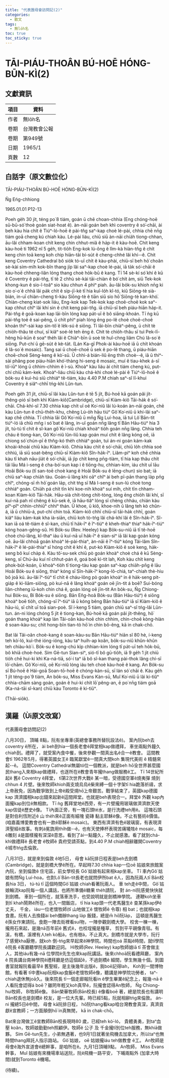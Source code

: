 ```yaml
---
title: "代表團母會訪問記(2)"
categories:
  - 散文
tags:
  - 無lo̍h名
toc: true
toc_sticky: true
---
```


# TĀI-PIÁU-THOÂN BÚ-HOĒ HÓNG-BŪN-KÌ(2)

## 文獻資訊

| 項目 | 資料 |
|---|---|
| 作者 | 無lo̍h名 |
| 卷期 | 台灣教會公報 |
| 卷期 | 第949號 |
| 日期 | 1965/1 |
| 頁數 | 12 |

## 白話字（原文數位化）

TĀI-PIÁU-THOÂN BÚ-HOĒ HÓNG-BŪN-KÌ(2)

N̂g Eńg-chhiong

1965.01.01 P12-13

Poeh ge̍h 30 ji̍t, téng po͘ 8 tiám, goán ū chē choan-chhia (Eng chóng-hoē sū-bū-só͘ thoè goán siat-hoat ê). àn-nāi goán beh khì coventry ê só͘-chāi, ài beh kàu hia chi̍t ê Tiúⁿ-ló-hoē ê pài-tn̂g saⁿ-kap choè lé-pài, chhia chē nn̄g tiám goā cheng kú chiah kàu. Lé-pài liáu, chiū siū àn-nāi chia̍h tiong-chhan, āu-lâi chham-koan chi̍t keng chin chhut-miâ ê ha̍p-it ê kàu-hoē. Chit keng kàu-hoē ti 1962 nî 5 ge̍h, tit-tio̍h Eng-kok lú-ông ê lîm-kà hiàn-tn̂g ê chi̍t keng chin toā keng koh chip hiān-tāi bí-su̍t ê cheng-chhé lâi khí--ê. Chit keng Coventry Cathedral bô sio̍k tó-uī chi̍t ê kàu-phài, chiū-sī beh hō͘ choân sè-kài sím-mi̍h kok-bîn thang ji̍p lâi saⁿ-kap choè lé-pài, iā ta̍k só͘-chāi ê kàu-hoē chheng-liân lóng thang choè ho̍k-bū ê kang. Tī 14 sè-kí só͘ khí ê kū ê Coventry ê pài-tn̂g, tī tē 2 chhù sè-kài tāi-chiàn ê bó͘ chi̍t àm, siū Tek-kok khong-kun ê sio-î-toâⁿ sio kàu chhun 4 phìⁿ piah. āu-lâi bo̍k-su khioh nn̄g ki sio o͘-o͘ ê chhâ lâi pa̍k chi̍t ê si̍p-jī-kè tī hia kuī-lo̍h kî-tó, kiû Siōng-tè sià-bián, in-uī chiàn-cheng tì-kàu Siōng-tè ê tiān siū sio hō͘ Siōng-tè kan-khó͘. Chiàn-cheng kiat-sok liáu, Eng-kok kap Tek-kok kap choē-choē kok saⁿ-kap chhut chîⁿ lâi khí sin ê chit keng pài-tn̂g. iā chiū-sī beh piáu-hiān ha̍p-it. Pài-tn̂g ê goā-koan kap lāi-bīn lóng kap pa̍t-uī ê bô siāng-khoán. Tī ǹg kū pài-tn̂g toē ê sai-pêng, ū chi̍t phìⁿ piah lóng ēng po-lê choè choē-choē khoán thiⁿ-sài kap sìn-tô͘ ê le̍k-sú ê siōng. Ti lāi-bīn chiàⁿ-pêng, ū chi̍t tè chio̍h-thâu té chuí, sī kiâⁿ soé-lé teh ēng ê. Chit tè chio̍h-thâu sī tuì Pek-lī-hêng hū-kūn ê soaⁿ the̍h lâi ê Chiàⁿ-bīn ū soè tè huî-chng liâm Chú Iâ-so͘ ê siōng. Put-chí ū gē-su̍t ê kè-ta̍t. (Lán Ka-gī Phok-ài kàu-hoē iā ū chi̍t khoán ê Iâ-so͘ ê mosaic). Tang sai ū choē-choē ū sek ê po-lê thang, ū piáu-hiān choē-choē Sèng-keng ê kò͘-sū. Ū chhì-á bián-liû ēng thi̍h choè--ê, iā ū thiⁿ-sài phâng poe piáu-hiān khó͘-thàng hi-seng ê mosaic, muí ê tiau-khek á-sī tô͘-iūⁿ lóng ū chhim-chhim ê ì-sù. Khoàⁿ kàu liáu ài chi̍t tiám cheng kú, put-chí chiū kám-kek. Khoàⁿ-liáu chiū kàu chá-khì choè lé-pài ê Tiúⁿ-lō-hoē ê bo̍k-su ê kuì-hú siū chhiáⁿ tê-tiám, kàu 4.40 P.M chiah saⁿ-sî lī-khui Coventry ê siâⁿ-chhī tńg-khì Lûn-tun.

Poeh ge̍h 31 ji̍t, chiū-sī lâi kàu Lûn-tun ê tē 5 ji̍t, Bú-hoē kā goán pâi ji̍t-thêng-pió sī beh khì Kiám-kiô(Cambridge), chiū-sī Kiàm-kiô Tāi-ha̍k ê só͘-chāi. Chá-khí-sî 7.30 chhia kap chi̍t uī oē Ko͘-niû lâi lú-koán àn-nāi goán, chē kàu Lûn-tun ê chū-the̍h-khu, chêng Lú-o̍h hāu tiúⁿ Gô͘ Ko͘-niû ū khí-lâi saⁿ-kap chē chhia. Tī chhia lāi Gô͘ Ko͘-niû ū mn̄g N̂g Luí-hoa, iā tuì Lô͘ Bān-tit tiúⁿ-ló iā chiū mn̄g i só͘ bat ê lâng, in-uī goán nn̄g lâng tī Bān Hāu-tiúⁿ hia 3 ji̍t, tú-tú tī chit ê sî-kan gô͘ Ko͘-niû chiah khoàⁿ tio̍h goán nn̄g lâng. Chhia teh cháu ê tiong-kan, Gô͘ Ko͘-niû lûn-liû kap goán muí chi̍t ê lâng kóng oē, iā chiong só͘ chún-pī ê thn̂g-kó the̍h chhiáⁿ goán, tuì án-ni goán kám-kak khoài-khoài chiū kàu Kiàm-kiô. Chhia kàu chi̍t ê só͘-chāi, chiū lo̍h chhia soé chhiú, iā siū soat-bêng chiū-sī Kiàm-kiô Sîn-ha̍k-īⁿ. Liâm-piⁿ koh chē chhia kàu tī khah nāu-jia̍t ê só͘-chāi, iā ji̍p chi̍t keng pn̄g-tiàm, tī hia kap thâu chi̍t tāi lāu Má i-seng ê cha-bó͘-sun kap i ê tiōng-hu, chhian-kim, iáu chi̍t uī lāu Hoâi Bo̍k-su (tī san-toē choè kang ê Hoâi Bo̍k-su ê lēng-chun) sio bat; iā chiū saⁿ-kap chia̍h tàu. Goán-ū lâng khì oāⁿ chîⁿ ài beh pī-pān thang la̍p pn̄g chîⁿ, chóng-sī m̄ hō͘ goán la̍p, chit tǹg sī Má I-seng ê sun-lú choè tong chhiáⁿ goán. Chia̍h pá chi̍t tīn khì koe-nih khoàⁿ suí mi̍h, chi̍t tīn chham-koan Kiàm-kiô Tāi-ha̍k. Hāu-sià chi̍t-tòng chi̍t-tòng, lóng ēng chio̍h lâi khí, sī kuí-nā pah nî chêng ê kū-sek ê, iā hāu-tiâⁿ lóng sī chèng chháu, chián kàu pîⁿ-pîⁿ chhin-chhiūⁿ chhiⁿ thán. Ū khoe, ū kiô, khoe-nih ū lâng teh kò chûn-á, iā ū chhiū-á, put-chí chin toā. Kiàm-kiô chhī chiū-sī tāi-ha̍k chhī, goán kiâⁿ liáu kám-kak kha ià-siān, chiū koh tò-tńg lâi chá-khí lâi ê Sîn-ha̍k-īⁿ. Sî-kan iā oá tê-tiám ê sî-kan, chiū tī ha̍k-īⁿ ê īⁿ-tiúⁿ ê kheh-thiaⁿ thiaⁿ ha̍k-īⁿ-tiúⁿ kóng hoan-gêng-sû. Hi Bo̍k-su (Rev. Heeley) kap Bo̍k-su-niû iā tī tê-hoē choè chú-lâng, kî-thaⁿ iáu ū kuí-nā uī ha̍k-īⁿ ê sian-siⁿ iā lâi kap goán kóng oē. āu-lâi chhoā goán khoàⁿ lé-pài-thiaⁿ, àn-nāi ê īⁿ-tiúⁿ kóng Tâi-lâm Sîn-ha̍k-īⁿ ê lé-pài-thiaⁿ sī hóng chit ê khí ê, put-kò Kiàm-kiô ê soè keng, ha̍k-seng bô kuí cha̍p ê. Kàu tô͘-su-sek chiū pò goán khoàⁿ choè chá ê kū Sèng-keng, sī Chú-āu kuí nî chhut-pán ê, goá boē kì-tit lah, Koh kàu chi̍t keng phok-bu̍t-koán, ū khoàⁿ-tio̍h tī tiong-tàu kap goán saⁿ-kap chia̍h-pn̄g ê lāu Hoâi Bo̍k-su ê siōng, thiaⁿ kóng sī Sîn-ha̍k-īⁿ kong-lô-chiá, taⁿ-chiah thè-hiu bô joā kú. āu-lâi īⁿ-tiúⁿ tī chi̍t ê cháu-lông pò goán khoàⁿ in ê ha̍k-seng pit-gia̍p ê kì-liām-siōng, pò kuí-nā ê lâng khoàⁿ goán oē jīn-tit á boē? Sui-bóng liân-chheng iū-koh chin chá ê, goán lóng oē jīn-tit An bo̍k-su, N̂g Chiong-hui Bo̍k-su, Bí Bo̍k-su ê siōng. Bān En̂g-hoâ Bo̍k-su (Bān Hāu-tiúⁿ) ê siōng khoàⁿ boē tio̍h, chóng-sī īⁿ-tiúⁿ iā ū kóng bêng Bān hāu-tiúⁿ iā sī Kiàm-kiô ê hāu-iú, sī chi̍t uī toā sian-poè. Sî í-keng 5 tiám, goán chiū saⁿ-sî tńg-lâi Lûn-tun. án-ni lóng chóng 5 ji̍t ê tiong-kan, Bú-hoē kā goán pâi ji̍t-thêng, hō͘ goán thang khoàⁿ kap lán Tâi-oân kàu-hoē chin chhim, chin-choē kòng-hiàn ê soan-kàu-su; chi̍t hong-bīn tian-tò hō͘ in chin bô-êng, kā in chak-chō.

Bat lâi Tâi-oân choè-kang ê soan-kàu-su Bān Hāu-tiúⁿ hiān sî 80 hè, í-keng teh kò͘-ló, kuì-thé ióng-ióng, kàu taⁿ huih-ap koân, bo̍k-su-niû khûn-khûn teh chiàu-kò͘ i. Bo̍k-su ê kong-chú ki̍p chhian-kim lóng tī pa̍t-uī teh ho̍k-bū, bô khiā choè-hoé. Sím Gē-tun Sian-siⁿ, sió-tī bô gū-tio̍h, iā 9 ge̍h 1 ji̍t chiū tio̍h chē hui-ki khì Ka-ná-tiā, só͘-í taⁿ iā bô sî-kan thang pài-thok lâng chí-sī lō͘-chām. Gô͘ Ko͘-niû, oē Ko͘-niû lóng iáu teh choè kàu-hoē ê kang. An Bo̍k-su sī Bú-hoē ê Hái-goā Soan-tō-hoē ê chóng-kàn-sū, sī lán só͘ chāi ê. Kàu ge̍h 1 ji̍t téng-po͘ 9 tiám, An bo̍k-su, Miss Evans Kàn-sū, Muî Ko͘-niû ū lâi ki-tiûⁿ chhia-chām sàng goán, goán ê hui-ki chi̍t lō͘ pêng-an, ē po͘ nn̄g tiám goā (Ka-ná-tāi sî-kan) chiū kàu Toronto ê ki-tiûⁿ.

(Thāi-sio̍k).

## 漢羅（Ùi原文改寫）

代表團母會訪問記(2)

八月30日， 頂晡 8點，阮有坐專車(英總會事務所替阮設法ê)。 案內阮beh去coventry ê所在， ài beh到hia一個長老會ê拜堂相kap做禮拜， 車坐兩點外鐘久chiah到。禮拜了，就受案內食中餐，後來參觀一間真出名ê合一ê教會。 這間教會tī 1962年5月，得著英國女王ê 臨駕獻堂ê一間真大間koh 集現代美術 ê 精髓來起--ê。 這間Coventry Cathedral無屬tó位一個教派，就是beh hō͘全世界甚麼國民thang入來相kap做禮拜，也逐所在ê教會青年攏thang做服務ê工。 Tī 14世紀所起ê 舊ê Coventry ê拜堂， tī第2次世界大戰ê 某一暗，受德國空軍ê燒夷彈 燒到chhun 4 片壁。後來牧師khioh兩支燒烏烏ê柴來縛一個十字架tī hia跪落祈禱，求上帝赦免，因為戰爭致到上帝ê殿受燒hō͘上帝艱苦。戰爭結束了，英國kap德國kap 濟濟國相kap出錢來起新ê這間拜堂。也就是beh表現合一。拜堂ê 外觀 kap內面攏kap別位ê無相款。 Tī ǹg 舊拜堂地ê西旁，有一片壁攏用玻璃做濟濟款天使kap信徒ê歷史ê像。 Tī內面正旁，有一塊石頭té水，是行洗禮teh用ê。 這塊石頭是對伯利恆附近ê 山 the̍h來ê正面有細塊 瓷磚 黏主耶穌ê像。不止有藝術ê價值。 (咱嘉義博愛教會也有一款ê耶穌ê mosaic)。 東西有濟濟有色ê玻璃窗，有表現濟濟聖經ê故事。有刺á冕旒用thi̍h做--ê，也有天使捧杯表現苦痛犧牲ê mosaic，每ê雕刻 á是圖樣攏有深深ê意思。看到了ài一點鐘久，不止就感激。看了就到chá-khì做禮拜ê 長老會 ê牧師ê 貴府受請茶點，到4.40 P.M chiah相辭離開Coventry ê城市tńg去倫敦。

八月31日，就是來到倫敦 ê地5日， 母會 kā阮排日程表是beh去劍橋(Cambridge)，就是劍橋大學ê所在。早起時7.30 chhia kap一位oē 姑娘來旅館案內阮，坐到倫敦ê 住宅區，前女學校長 Gô͘ 姑娘有起來相kap坐車。 Tī 車內Gô͘ 姑娘有問N̂g Luí-hoa，也對Lô͘ Bān-tit長老也就問伊所bat ê人，因為阮兩人tī Bān校長hia 3日， tú-tú tī 這個時間Gô͘ 姑娘 chiah看著阮兩人。 車 teh走ê中間， Gô͘ 姑娘輪流kap阮每一個人講話，也將所準備ê糖果 the̍h請阮， 對 án-ni阮感覺快快就到劍橋。 車到一個所在，就落車洗手，也受說明就是劍橋神學院。 連鞭koh坐車到tī khah鬧熱ê所在，也入一間飯店， tī hia kap頭一代老馬醫生ê 查某孫kap伊ê丈夫， 千金， iáu一位老懷牧師(tī 山地做工ê 懷牧師ê 令尊) 相 bat；也就相kap食晝。阮有人去換錢ài beh備辦thang la̍p 飯錢，總是m̄ hō͘阮la̍p， 這頓是馬醫生ê孫女作東請阮。食飽一陣去街裡看suí物，一陣參觀劍橋大學。 校舍一棟一棟，攏用石來起，是幾nā百年前ê 舊式ê，也校埕攏是種草， 剪到平平親像青毯。有溪，有橋，溪裡有人teh kò船á，也有樹á，不止真大。劍橋市就是大學市，阮行了感覺kha厭倦，就koh 倒-tńg來早起來ê神學院。時間也oá 茶點ê時間，就tī學院ê院長 ê客廳聽學院長講歡迎詞。 Hi牧師(Rev. Heeley) kap牧師娘iā tī 茶會做主人，其他iáu有幾-nā 位學院ê先生也來kap阮講話。後來chhoā阮看禮拜廳， 案內 ê 院長講台南神學院ê禮拜廳是仿這個起ê，不過劍橋ê 細間，學生無幾十個。到圖書室就報阮看最早ê 舊聖經，是主後幾年出版ê，我boē記得lah， Koh到一間博物館，有看著 tī中晝kap阮相kap食飯ê老懷牧師ê像，聽講是神學院功勞者， taⁿ-chiah退休無joā久。後來院長 tī一個走廊報阮看in ê學生畢業ê紀念上，報幾-nā ê人看阮會認得á boē？雖罔年輕又koh真早ê，阮攏會認得An牧師， N̂g Chiong-hui牧師， Bí牧師ê像。 Bān榮華牧師(Bān校長) ê像看boē 著，總是院長也有講明Bān校長也是劍橋ê 校友，是一位大先輩。時已經5點，阮就相辭tńg來倫敦。 án-ni 攏總5日ê中間， 母會 kā阮排日程， hō͘阮thang看kap咱台灣教會真深，真濟貢獻ê宣教師；一方面顛倒hō͘ in真無閒， kā in chak-chō。

Bat來台灣做工ê宣教師Bān校長現時80 歲，已經teh kò͘-ló， 貴體勇勇，到taⁿ血壓 koân，牧師娘勤勤teh照顧伊。牧師ê 公子 及 千金攏tī別位teh服務，無khiā做夥。 Sím Gē-tun先生，小弟無遇著，也9月1日就著坐飛機去加拿大，所以taⁿ也無時間thang拜託人指示路站。 Gô͘ 姑娘， oē 姑娘攏iáu teh做教會 ê工。 An牧師是母會ê海外宣道會ê總幹事，是咱所在ê。九月1日頂晡9點， An牧師， Miss Evans 幹事， Muî 姑娘有來機場車站送阮，阮ê飛機一路平安， 下晡兩點外 (加拿大時間)就到Toronto ê機場。

(待續)。
